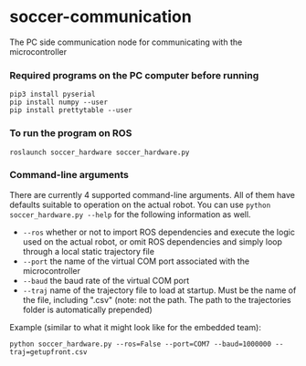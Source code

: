 # soccer-communication
The PC side communication node for communicating with the microcontroller

### Required programs on the PC computer before running
```
pip3 install pyserial
pip install numpy --user
pip install prettytable --user
```
### To run the program on ROS
```
roslaunch soccer_hardware soccer_hardware.py
```

### Command-line arguments
There are currently 4 supported command-line arguments. All of them have defaults suitable to operation on the actual robot. You can use `python soccer_hardware.py --help` for the following information as well.
- `--ros` whether or not to import ROS dependencies and execute the logic used on the actual robot, or omit ROS dependencies and simply loop through a local static trajectory file
- `--port` the name of the virtual COM port associated with the microcontroller
- `--baud` the baud rate of the virtual COM port
- `--traj` name of the trajectory file to load at startup. Must be the name of the file, including ".csv" (note: not the path. The path to the trajectories folder is automatically prepended)

Example (similar to what it might look like for the embedded team):
```
python soccer_hardware.py --ros=False --port=COM7 --baud=1000000 --traj=getupfront.csv
```
